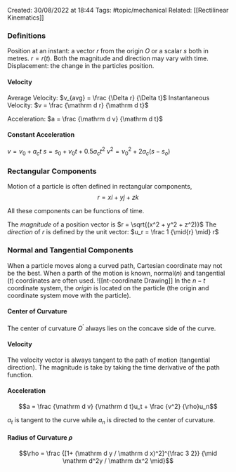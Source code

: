 Created: 30/08/2022 at 18:44
Tags: #topic/mechanical 
Related: [[Rectilinear Kinematics]]

### Definitions
Position at an instant: a vector $r$ from the origin $O$ or a scalar $s$ both in metres. $r = r(t)$. Both the magnitude and direction may vary with time.
Displacement: the change in the particles position.

#### Velocity
Average Velocity: $v_{avg} = \frac {\Delta r} {\Delta t}$
Instantaneous Velocity: $v = \frac {\mathrm d r} {\mathrm d t}$

Acceleration: $a = \frac {\mathrm d v} {\mathrm d t}$

#### Constant Acceleration
$v = v_0 + a_ct$
$s = s_0 + v_0t+ 0.5a_ct^2$
$v^2 = v_0^2 + 2a_c(s - s_o)$

### Rectangular Components
Motion of a particle is often defined in rectangular components,
$$r = xi + yj + zk$$

All these components can be functions of time.

The *magnitude* of a position vector is $r = \sqrt{(x^2 + y^2 + z^2)}$
The *direction* of $r$ is defined by the unit vector: $u_r = \frac 1 {\mid{r} \mid} r$

### Normal and Tangential Components
When a particle moves along a curved path, Cartesian coordinate may not be the best.
When a parth of the motion is known, normal($n$) and tangential ($t$) coordinates are often used.
![[nt-coordinate Drawing]]
In the $n-t$ coordinate system, the *origin* is located on the particle (the origin and coordinate system move with the particle).

#### Center of Curvature
The center of curvature $O^{\prime}$ always lies on the concave side of the curve.

#### Velocity
The velocity vector is always tangent to the path of motion (tangential direction). 
The magnitude is take by taking the time derivative of the path function.

#### Acceleration
$$a = \frac {\mathrm d v} {\mathrm d t}u_t + \frac {v^2} {\rho}u_n$$

$a_t$ is tangent to the curve while $a_n$ is directed to the center of curvature.

#### Radius of Curvature $\rho$
$$\rho = \frac {[1+ (\mathrm d y / \mathrm d x)^2]^{\frac 3 2}} {\mid \mathrm d^2y / \mathrm dx^2 \mid}$$
